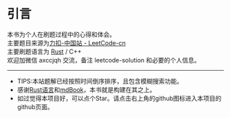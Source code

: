 # 引言
本书为个人在刷题过程中的心得和体会。  
主要题目来源为[力扣-中国站 - LeetCode-cn](https://www.leetcode-cn.com)  
主要刷题语言为 [Rust](https://www.rust-lang.org/) / C++  
欢迎加微信 axccjqh 交流，备注 leetcode-solution 和必要的个人信息。  

---
- TIPS:本站题解已经按照时间倒序排序，且包含模糊搜索功能。
- 感谢[Rust语言](https://github.com/rust-lang/rust)和[mdBook](https://github.com/rust-lang/mdBook)，本书就是构建在其之上。
- 如过觉得本项目好，可以点个Star。请点击右上角的github图标进入本项目的github页面。